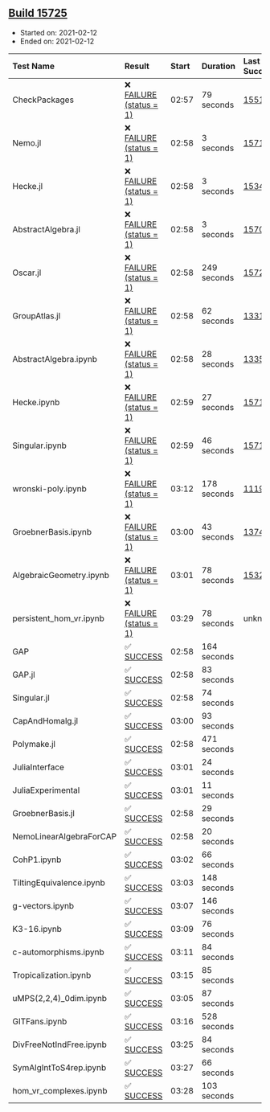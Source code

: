 ## [Build 15725](https://oscarci.mathematik.uni-kl.de/job/oscar/15725/)

* Started on: 2021-02-12
* Ended on: 2021-02-12

| Test Name    | Result | Start | Duration | Last Success | First Failure |
|:-------------|:-------|:------|:---------|:-------------|:--------------|
| CheckPackages | ❌ [FAILURE (status = 1)](https://oscarci.mathematik.uni-kl.de/job/oscar/15725/artifact/logs/build-15725/CheckPackages.log) | 02:57 | 79 seconds | [15514](https://oscarci.mathematik.uni-kl.de/job/oscar/15514/) | [15515](https://oscarci.mathematik.uni-kl.de/job/oscar/15515/) |
| Nemo.jl | ❌ [FAILURE (status = 1)](https://oscarci.mathematik.uni-kl.de/job/oscar/15725/artifact/logs/build-15725/Nemo.jl.log) | 02:58 | 3 seconds | [15714](https://oscarci.mathematik.uni-kl.de/job/oscar/15714/) | [15715](https://oscarci.mathematik.uni-kl.de/job/oscar/15715/) |
| Hecke.jl | ❌ [FAILURE (status = 1)](https://oscarci.mathematik.uni-kl.de/job/oscar/15725/artifact/logs/build-15725/Hecke.jl.log) | 02:58 | 3 seconds | [15344](https://oscarci.mathematik.uni-kl.de/job/oscar/15344/) | [15348](https://oscarci.mathematik.uni-kl.de/job/oscar/15348/) |
| AbstractAlgebra.jl | ❌ [FAILURE (status = 1)](https://oscarci.mathematik.uni-kl.de/job/oscar/15725/artifact/logs/build-15725/AbstractAlgebra.jl.log) | 02:58 | 3 seconds | [15709](https://oscarci.mathematik.uni-kl.de/job/oscar/15709/) | [15710](https://oscarci.mathematik.uni-kl.de/job/oscar/15710/) |
| Oscar.jl | ❌ [FAILURE (status = 1)](https://oscarci.mathematik.uni-kl.de/job/oscar/15725/artifact/logs/build-15725/Oscar.jl.log) | 02:58 | 249 seconds | [15724](https://oscarci.mathematik.uni-kl.de/job/oscar/15724/) | [15725](https://oscarci.mathematik.uni-kl.de/job/oscar/15725/) |
| GroupAtlas.jl | ❌ [FAILURE (status = 1)](https://oscarci.mathematik.uni-kl.de/job/oscar/15725/artifact/logs/build-15725/GroupAtlas.jl.log) | 02:58 | 62 seconds | [13311](https://oscarci.mathematik.uni-kl.de/job/oscar/13311/) | [13312](https://oscarci.mathematik.uni-kl.de/job/oscar/13312/) |
| AbstractAlgebra.ipynb | ❌ [FAILURE (status = 1)](https://oscarci.mathematik.uni-kl.de/job/oscar/15725/artifact/logs/build-15725/AbstractAlgebra.ipynb.log) | 02:58 | 28 seconds | [13355](https://oscarci.mathematik.uni-kl.de/job/oscar/13355/) | [13356](https://oscarci.mathematik.uni-kl.de/job/oscar/13356/) |
| Hecke.ipynb | ❌ [FAILURE (status = 1)](https://oscarci.mathematik.uni-kl.de/job/oscar/15725/artifact/logs/build-15725/Hecke.ipynb.log) | 02:59 | 27 seconds | [15717](https://oscarci.mathematik.uni-kl.de/job/oscar/15717/) | [15718](https://oscarci.mathematik.uni-kl.de/job/oscar/15718/) |
| Singular.ipynb | ❌ [FAILURE (status = 1)](https://oscarci.mathematik.uni-kl.de/job/oscar/15725/artifact/logs/build-15725/Singular.ipynb.log) | 02:59 | 46 seconds | [15714](https://oscarci.mathematik.uni-kl.de/job/oscar/15714/) | [15715](https://oscarci.mathematik.uni-kl.de/job/oscar/15715/) |
| wronski-poly.ipynb | ❌ [FAILURE (status = 1)](https://oscarci.mathematik.uni-kl.de/job/oscar/15725/artifact/logs/build-15725/wronski-poly.ipynb.log) | 03:12 | 178 seconds | [11192](https://oscarci.mathematik.uni-kl.de/job/oscar/11192/) | [11193](https://oscarci.mathematik.uni-kl.de/job/oscar/11193/) |
| GroebnerBasis.ipynb | ❌ [FAILURE (status = 1)](https://oscarci.mathematik.uni-kl.de/job/oscar/15725/artifact/logs/build-15725/GroebnerBasis.ipynb.log) | 03:00 | 43 seconds | [13748](https://oscarci.mathematik.uni-kl.de/job/oscar/13748/) | [13749](https://oscarci.mathematik.uni-kl.de/job/oscar/13749/) |
| AlgebraicGeometry.ipynb | ❌ [FAILURE (status = 1)](https://oscarci.mathematik.uni-kl.de/job/oscar/15725/artifact/logs/build-15725/AlgebraicGeometry.ipynb.log) | 03:01 | 78 seconds | [15322](https://oscarci.mathematik.uni-kl.de/job/oscar/15322/) | [15323](https://oscarci.mathematik.uni-kl.de/job/oscar/15323/) |
| persistent_hom_vr.ipynb | ❌ [FAILURE (status = 1)](https://oscarci.mathematik.uni-kl.de/job/oscar/15725/artifact/logs/build-15725/persistent_hom_vr.ipynb.log) | 03:29 | 78 seconds | unknown | unknown |
| GAP | ✅ [SUCCESS](https://oscarci.mathematik.uni-kl.de/job/oscar/15725/artifact/logs/build-15725/GAP.log) | 02:58 | 164 seconds |  |  |
| GAP.jl | ✅ [SUCCESS](https://oscarci.mathematik.uni-kl.de/job/oscar/15725/artifact/logs/build-15725/GAP.jl.log) | 02:58 | 83 seconds |  |  |
| Singular.jl | ✅ [SUCCESS](https://oscarci.mathematik.uni-kl.de/job/oscar/15725/artifact/logs/build-15725/Singular.jl.log) | 02:58 | 74 seconds |  |  |
| CapAndHomalg.jl | ✅ [SUCCESS](https://oscarci.mathematik.uni-kl.de/job/oscar/15725/artifact/logs/build-15725/CapAndHomalg.jl.log) | 03:00 | 93 seconds |  |  |
| Polymake.jl | ✅ [SUCCESS](https://oscarci.mathematik.uni-kl.de/job/oscar/15725/artifact/logs/build-15725/Polymake.jl.log) | 02:58 | 471 seconds |  |  |
| JuliaInterface | ✅ [SUCCESS](https://oscarci.mathematik.uni-kl.de/job/oscar/15725/artifact/logs/build-15725/JuliaInterface.log) | 03:01 | 24 seconds |  |  |
| JuliaExperimental | ✅ [SUCCESS](https://oscarci.mathematik.uni-kl.de/job/oscar/15725/artifact/logs/build-15725/JuliaExperimental.log) | 03:01 | 11 seconds |  |  |
| GroebnerBasis.jl | ✅ [SUCCESS](https://oscarci.mathematik.uni-kl.de/job/oscar/15725/artifact/logs/build-15725/GroebnerBasis.jl.log) | 02:58 | 29 seconds |  |  |
| NemoLinearAlgebraForCAP | ✅ [SUCCESS](https://oscarci.mathematik.uni-kl.de/job/oscar/15725/artifact/logs/build-15725/NemoLinearAlgebraForCAP.log) | 02:58 | 20 seconds |  |  |
| CohP1.ipynb | ✅ [SUCCESS](https://oscarci.mathematik.uni-kl.de/job/oscar/15725/artifact/logs/build-15725/CohP1.ipynb.log) | 03:02 | 66 seconds |  |  |
| TiltingEquivalence.ipynb | ✅ [SUCCESS](https://oscarci.mathematik.uni-kl.de/job/oscar/15725/artifact/logs/build-15725/TiltingEquivalence.ipynb.log) | 03:03 | 148 seconds |  |  |
| g-vectors.ipynb | ✅ [SUCCESS](https://oscarci.mathematik.uni-kl.de/job/oscar/15725/artifact/logs/build-15725/g-vectors.ipynb.log) | 03:07 | 146 seconds |  |  |
| K3-16.ipynb | ✅ [SUCCESS](https://oscarci.mathematik.uni-kl.de/job/oscar/15725/artifact/logs/build-15725/K3-16.ipynb.log) | 03:09 | 76 seconds |  |  |
| c-automorphisms.ipynb | ✅ [SUCCESS](https://oscarci.mathematik.uni-kl.de/job/oscar/15725/artifact/logs/build-15725/c-automorphisms.ipynb.log) | 03:11 | 84 seconds |  |  |
| Tropicalization.ipynb | ✅ [SUCCESS](https://oscarci.mathematik.uni-kl.de/job/oscar/15725/artifact/logs/build-15725/Tropicalization.ipynb.log) | 03:15 | 85 seconds |  |  |
| uMPS(2,2,4)_0dim.ipynb | ✅ [SUCCESS](https://oscarci.mathematik.uni-kl.de/job/oscar/15725/artifact/logs/build-15725/uMPS-2-2-4-_0dim.ipynb.log) | 03:05 | 87 seconds |  |  |
| GITFans.ipynb | ✅ [SUCCESS](https://oscarci.mathematik.uni-kl.de/job/oscar/15725/artifact/logs/build-15725/GITFans.ipynb.log) | 03:16 | 528 seconds |  |  |
| DivFreeNotIndFree.ipynb | ✅ [SUCCESS](https://oscarci.mathematik.uni-kl.de/job/oscar/15725/artifact/logs/build-15725/DivFreeNotIndFree.ipynb.log) | 03:25 | 84 seconds |  |  |
| SymAlgIntToS4rep.ipynb | ✅ [SUCCESS](https://oscarci.mathematik.uni-kl.de/job/oscar/15725/artifact/logs/build-15725/SymAlgIntToS4rep.ipynb.log) | 03:27 | 66 seconds |  |  |
| hom_vr_complexes.ipynb | ✅ [SUCCESS](https://oscarci.mathematik.uni-kl.de/job/oscar/15725/artifact/logs/build-15725/hom_vr_complexes.ipynb.log) | 03:28 | 103 seconds |  |  |
